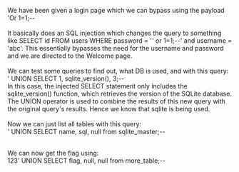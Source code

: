 We have been given a login page which we can bypass using the payload 'Or 1=1;-- </br></br>
It basically does an SQL injection which changes the query to something like SELECT id FROM users WHERE password = '' or 1=1;--' and username = 'abc'. 
This essentially bypasses the need for the username and password and we are directed to the Welcome page. </br></br>
We can test some queries to find out, what DB is used, and with this query:</br> ' UNION SELECT 1, sqlite_version(), 3;-- </br>
In this case, the injected SELECT statement only includes the sqlite_version() function, which retrieves the version of the SQLite database. 
The UNION operator is used to combine the results of this new query with the original query's results. Hence we know that sqlite is being used.</br></br>
Now we can just list all tables with this query:</br>
' UNION SELECT name, sql, null from sqlite_master;--</br></br>

We can now get the flag using:</br>
123' UNION SELECT flag, null, null from more_table;--
